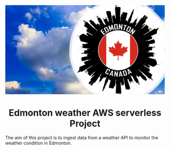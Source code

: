 <img src="https://github.com/Joshua-omolewa/edmonton_weather_aws_serverless_project/blob/main/img/0-weather%20.png"  width="100%" height="60%">

<h1 style="text-align: center;"> Edmonton weather AWS serverless Project </h1>
The aim of this project is to ingest data from a weather API to monitor the weather condition in Edmonton. 


